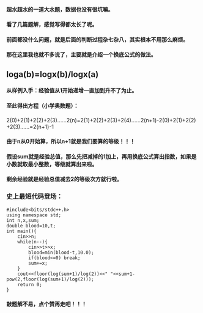 #### 超水超水的一道大水题，数据也没有很坑嘛。

#### 看了几篇题解，感觉写得都太长了呢。

#### 前面都没什么问题，就是后面的判断过程杂七杂八，其实根本不用那么麻烦。

#### 那在这里我也就不多说了，主要就是介绍一个换底公式的做法。

## ******loga(b)=logx(b)/logx(a)******

#### 从样例入手：经验值从1开始递增一直加到升不了为止。

#### 至此得出方程（小学奥数题）：

####
2(0)+2(1)+2(2)+2(3)......2(n)=2(1)+2(2)+2(3)+2(4)......2(n+1)-2(0)+2(1)+2(2)+2(3)......=2(n+1)-1

#### 由于n从0开始算，所以n+1就是我们要算的等级！！！

#### 假设sum就是经验总值，那么先把减掉的1加上，再用换底公式算出指数，如果是小数就取最小整数，等级就算出来啦。

#### 剩余经验就是经验总值减去2的等级次方就行啦。

### 史上最短代码登场：

    
    
    #include<bits/stdc++.h>
    using namespace std;
    int n,x,sum;
    double blood=10,t;
    int main(){
    	cin>>n;
    	while(n--){
    		cin>>t>>x;
    		blood=min(blood-t,10.0);
    		if(blood<=0) break;
    		sum+=x;
    	}
    	cout<<floor(log(sum+1)/log(2))<<" "<<sum+1-pow(2,floor(log(sum+1)/log(2)));
    	return 0;
    }
    

#### 敲题解不易，点个赞再走吧！！！

